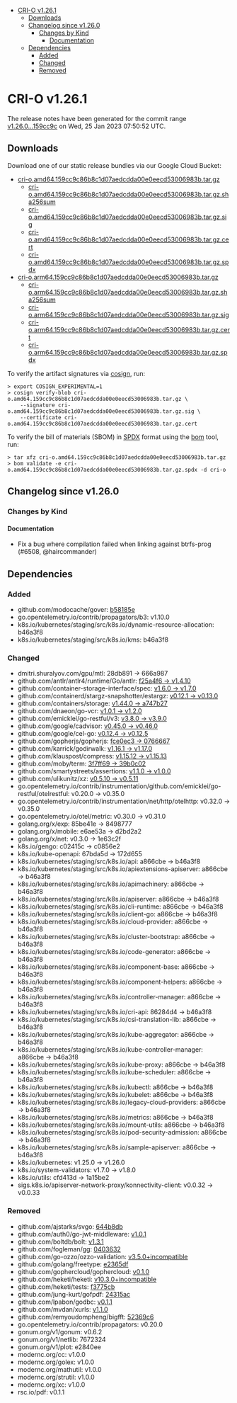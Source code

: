 - [CRI-O v1.26.1](#cri-o-v1261)
  - [Downloads](#downloads)
  - [Changelog since v1.26.0](#changelog-since-v1260)
    - [Changes by Kind](#changes-by-kind)
      - [Documentation](#documentation)
  - [Dependencies](#dependencies)
    - [Added](#added)
    - [Changed](#changed)
    - [Removed](#removed)

# CRI-O v1.26.1

The release notes have been generated for the commit range
[v1.26.0...159cc9c](https://github.com/cri-o/cri-o/compare/v1.26.0...159cc9c86b8c1d07aedcdda00e0eecd53006983b) on Wed, 25 Jan 2023 07:50:52 UTC.

## Downloads

Download one of our static release bundles via our Google Cloud Bucket:

- [cri-o.amd64.159cc9c86b8c1d07aedcdda00e0eecd53006983b.tar.gz](https://storage.googleapis.com/cri-o/artifacts/cri-o.amd64.159cc9c86b8c1d07aedcdda00e0eecd53006983b.tar.gz)
  - [cri-o.amd64.159cc9c86b8c1d07aedcdda00e0eecd53006983b.tar.gz.sha256sum](https://storage.googleapis.com/cri-o/artifacts/cri-o.amd64.159cc9c86b8c1d07aedcdda00e0eecd53006983b.tar.gz.sha256sum)
  - [cri-o.amd64.159cc9c86b8c1d07aedcdda00e0eecd53006983b.tar.gz.sig](https://storage.googleapis.com/cri-o/artifacts/cri-o.amd64.159cc9c86b8c1d07aedcdda00e0eecd53006983b.tar.gz.sig)
  - [cri-o.amd64.159cc9c86b8c1d07aedcdda00e0eecd53006983b.tar.gz.cert](https://storage.googleapis.com/cri-o/artifacts/cri-o.amd64.159cc9c86b8c1d07aedcdda00e0eecd53006983b.tar.gz.cert)
  - [cri-o.amd64.159cc9c86b8c1d07aedcdda00e0eecd53006983b.tar.gz.spdx](https://storage.googleapis.com/cri-o/artifacts/cri-o.amd64.159cc9c86b8c1d07aedcdda00e0eecd53006983b.tar.gz.spdx)
- [cri-o.arm64.159cc9c86b8c1d07aedcdda00e0eecd53006983b.tar.gz](https://storage.googleapis.com/cri-o/artifacts/cri-o.arm64.159cc9c86b8c1d07aedcdda00e0eecd53006983b.tar.gz)
  - [cri-o.arm64.159cc9c86b8c1d07aedcdda00e0eecd53006983b.tar.gz.sha256sum](https://storage.googleapis.com/cri-o/artifacts/cri-o.arm64.159cc9c86b8c1d07aedcdda00e0eecd53006983b.tar.gz.sha256sum)
  - [cri-o.arm64.159cc9c86b8c1d07aedcdda00e0eecd53006983b.tar.gz.sig](https://storage.googleapis.com/cri-o/artifacts/cri-o.arm64.159cc9c86b8c1d07aedcdda00e0eecd53006983b.tar.gz.sig)
  - [cri-o.arm64.159cc9c86b8c1d07aedcdda00e0eecd53006983b.tar.gz.cert](https://storage.googleapis.com/cri-o/artifacts/cri-o.arm64.159cc9c86b8c1d07aedcdda00e0eecd53006983b.tar.gz.cert)
  - [cri-o.arm64.159cc9c86b8c1d07aedcdda00e0eecd53006983b.tar.gz.spdx](https://storage.googleapis.com/cri-o/artifacts/cri-o.arm64.159cc9c86b8c1d07aedcdda00e0eecd53006983b.tar.gz.spdx)

To verify the artifact signatures via [cosign](https://github.com/sigstore/cosign), run:

```console
> export COSIGN_EXPERIMENTAL=1
> cosign verify-blob cri-o.amd64.159cc9c86b8c1d07aedcdda00e0eecd53006983b.tar.gz \
    --signature cri-o.amd64.159cc9c86b8c1d07aedcdda00e0eecd53006983b.tar.gz.sig \
    --certificate cri-o.amd64.159cc9c86b8c1d07aedcdda00e0eecd53006983b.tar.gz.cert
```

To verify the bill of materials (SBOM) in [SPDX](https://spdx.org) format using the [bom](https://sigs.k8s.io/bom) tool, run:

```console
> tar xfz cri-o.amd64.159cc9c86b8c1d07aedcdda00e0eecd53006983b.tar.gz
> bom validate -e cri-o.amd64.159cc9c86b8c1d07aedcdda00e0eecd53006983b.tar.gz.spdx -d cri-o
```

## Changelog since v1.26.0

### Changes by Kind

#### Documentation
 - Fix a bug where compilation failed when linking against btrfs-prog (#6508, @haircommander)

## Dependencies

### Added
- github.com/modocache/gover: [b58185e](https://github.com/modocache/gover/tree/b58185e)
- go.opentelemetry.io/contrib/propagators/b3: v1.10.0
- k8s.io/kubernetes/staging/src/k8s.io/dynamic-resource-allocation: b46a3f8
- k8s.io/kubernetes/staging/src/k8s.io/kms: b46a3f8

### Changed
- dmitri.shuralyov.com/gpu/mtl: 28db891 → 666a987
- github.com/antlr/antlr4/runtime/Go/antlr: [f25a4f6 → v1.4.10](https://github.com/antlr/antlr4/runtime/Go/antlr/compare/f25a4f6...v1.4.10)
- github.com/container-storage-interface/spec: [v1.6.0 → v1.7.0](https://github.com/container-storage-interface/spec/compare/v1.6.0...v1.7.0)
- github.com/containerd/stargz-snapshotter/estargz: [v0.12.1 → v0.13.0](https://github.com/containerd/stargz-snapshotter/estargz/compare/v0.12.1...v0.13.0)
- github.com/containers/storage: [v1.44.0 → a747b27](https://github.com/containers/storage/compare/v1.44.0...a747b27)
- github.com/dnaeon/go-vcr: [v1.0.1 → v1.2.0](https://github.com/dnaeon/go-vcr/compare/v1.0.1...v1.2.0)
- github.com/emicklei/go-restful/v3: [v3.8.0 → v3.9.0](https://github.com/emicklei/go-restful/v3/compare/v3.8.0...v3.9.0)
- github.com/google/cadvisor: [v0.45.0 → v0.46.0](https://github.com/google/cadvisor/compare/v0.45.0...v0.46.0)
- github.com/google/cel-go: [v0.12.4 → v0.12.5](https://github.com/google/cel-go/compare/v0.12.4...v0.12.5)
- github.com/gopherjs/gopherjs: [fce0ec3 → 0766667](https://github.com/gopherjs/gopherjs/compare/fce0ec3...0766667)
- github.com/karrick/godirwalk: [v1.16.1 → v1.17.0](https://github.com/karrick/godirwalk/compare/v1.16.1...v1.17.0)
- github.com/klauspost/compress: [v1.15.12 → v1.15.13](https://github.com/klauspost/compress/compare/v1.15.12...v1.15.13)
- github.com/moby/term: [3f7ff69 → 39b0c02](https://github.com/moby/term/compare/3f7ff69...39b0c02)
- github.com/smartystreets/assertions: [v1.1.0 → v1.0.0](https://github.com/smartystreets/assertions/compare/v1.1.0...v1.0.0)
- github.com/ulikunitz/xz: [v0.5.10 → v0.5.11](https://github.com/ulikunitz/xz/compare/v0.5.10...v0.5.11)
- go.opentelemetry.io/contrib/instrumentation/github.com/emicklei/go-restful/otelrestful: v0.20.0 → v0.35.0
- go.opentelemetry.io/contrib/instrumentation/net/http/otelhttp: v0.32.0 → v0.35.0
- go.opentelemetry.io/otel/metric: v0.30.0 → v0.31.0
- golang.org/x/exp: 85be41e → 8498777
- golang.org/x/mobile: e6ae53a → d2bd2a2
- golang.org/x/net: v0.3.0 → 1e63c2f
- k8s.io/gengo: c02415c → c0856e2
- k8s.io/kube-openapi: 67bda5d → 172d655
- k8s.io/kubernetes/staging/src/k8s.io/api: a866cbe → b46a3f8
- k8s.io/kubernetes/staging/src/k8s.io/apiextensions-apiserver: a866cbe → b46a3f8
- k8s.io/kubernetes/staging/src/k8s.io/apimachinery: a866cbe → b46a3f8
- k8s.io/kubernetes/staging/src/k8s.io/apiserver: a866cbe → b46a3f8
- k8s.io/kubernetes/staging/src/k8s.io/cli-runtime: a866cbe → b46a3f8
- k8s.io/kubernetes/staging/src/k8s.io/client-go: a866cbe → b46a3f8
- k8s.io/kubernetes/staging/src/k8s.io/cloud-provider: a866cbe → b46a3f8
- k8s.io/kubernetes/staging/src/k8s.io/cluster-bootstrap: a866cbe → b46a3f8
- k8s.io/kubernetes/staging/src/k8s.io/code-generator: a866cbe → b46a3f8
- k8s.io/kubernetes/staging/src/k8s.io/component-base: a866cbe → b46a3f8
- k8s.io/kubernetes/staging/src/k8s.io/component-helpers: a866cbe → b46a3f8
- k8s.io/kubernetes/staging/src/k8s.io/controller-manager: a866cbe → b46a3f8
- k8s.io/kubernetes/staging/src/k8s.io/cri-api: 86284d4 → b46a3f8
- k8s.io/kubernetes/staging/src/k8s.io/csi-translation-lib: a866cbe → b46a3f8
- k8s.io/kubernetes/staging/src/k8s.io/kube-aggregator: a866cbe → b46a3f8
- k8s.io/kubernetes/staging/src/k8s.io/kube-controller-manager: a866cbe → b46a3f8
- k8s.io/kubernetes/staging/src/k8s.io/kube-proxy: a866cbe → b46a3f8
- k8s.io/kubernetes/staging/src/k8s.io/kube-scheduler: a866cbe → b46a3f8
- k8s.io/kubernetes/staging/src/k8s.io/kubectl: a866cbe → b46a3f8
- k8s.io/kubernetes/staging/src/k8s.io/kubelet: a866cbe → b46a3f8
- k8s.io/kubernetes/staging/src/k8s.io/legacy-cloud-providers: a866cbe → b46a3f8
- k8s.io/kubernetes/staging/src/k8s.io/metrics: a866cbe → b46a3f8
- k8s.io/kubernetes/staging/src/k8s.io/mount-utils: a866cbe → b46a3f8
- k8s.io/kubernetes/staging/src/k8s.io/pod-security-admission: a866cbe → b46a3f8
- k8s.io/kubernetes/staging/src/k8s.io/sample-apiserver: a866cbe → b46a3f8
- k8s.io/kubernetes: v1.25.0 → v1.26.0
- k8s.io/system-validators: v1.7.0 → v1.8.0
- k8s.io/utils: cfd413d → 1a15be2
- sigs.k8s.io/apiserver-network-proxy/konnectivity-client: v0.0.32 → v0.0.33

### Removed
- github.com/ajstarks/svgo: [644b8db](https://github.com/ajstarks/svgo/tree/644b8db)
- github.com/auth0/go-jwt-middleware: [v1.0.1](https://github.com/auth0/go-jwt-middleware/tree/v1.0.1)
- github.com/boltdb/bolt: [v1.3.1](https://github.com/boltdb/bolt/tree/v1.3.1)
- github.com/fogleman/gg: [0403632](https://github.com/fogleman/gg/tree/0403632)
- github.com/go-ozzo/ozzo-validation: [v3.5.0+incompatible](https://github.com/go-ozzo/ozzo-validation/tree/v3.5.0)
- github.com/golang/freetype: [e2365df](https://github.com/golang/freetype/tree/e2365df)
- github.com/gophercloud/gophercloud: [v0.1.0](https://github.com/gophercloud/gophercloud/tree/v0.1.0)
- github.com/heketi/heketi: [v10.3.0+incompatible](https://github.com/heketi/heketi/tree/v10.3.0)
- github.com/heketi/tests: [f3775cb](https://github.com/heketi/tests/tree/f3775cb)
- github.com/jung-kurt/gofpdf: [24315ac](https://github.com/jung-kurt/gofpdf/tree/24315ac)
- github.com/lpabon/godbc: [v0.1.1](https://github.com/lpabon/godbc/tree/v0.1.1)
- github.com/mvdan/xurls: [v1.1.0](https://github.com/mvdan/xurls/tree/v1.1.0)
- github.com/remyoudompheng/bigfft: [52369c6](https://github.com/remyoudompheng/bigfft/tree/52369c6)
- go.opentelemetry.io/contrib/propagators: v0.20.0
- gonum.org/v1/gonum: v0.6.2
- gonum.org/v1/netlib: 7672324
- gonum.org/v1/plot: e2840ee
- modernc.org/cc: v1.0.0
- modernc.org/golex: v1.0.0
- modernc.org/mathutil: v1.0.0
- modernc.org/strutil: v1.0.0
- modernc.org/xc: v1.0.0
- rsc.io/pdf: v0.1.1

